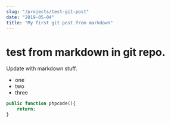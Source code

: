 ```yaml
---
slug: "/projects/test-git-post"
date: "2019-05-04"
title: "My first git post from markdown"
---
```


# test from markdown in git repo.

Update with markdown stuff.

- one
- two
- three

```php
public function phpcode(){
    return;
}
```
